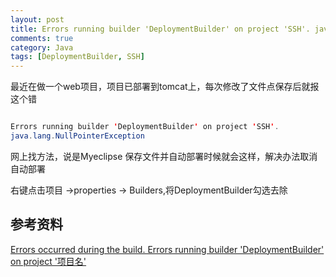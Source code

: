 ```yaml
---
layout: post
title: Errors running builder 'DeploymentBuilder' on project 'SSH'. java.lang.NullPointerException 
comments: true
category: Java
tags: [DeploymentBuilder, SSH]
---
```


最近在做一个web项目，项目已部署到tomcat上，每次修改了文件点保存后就报这个错

```java

Errors running builder 'DeploymentBuilder' on project 'SSH'.
java.lang.NullPointerException

```
网上找方法，说是Myeclipse 保存文件并自动部署时候就会这样，解决办法取消自动部署

右键点击项目 ->properties -> Builders,将DeploymentBuilder勾选去除

## 参考资料

[Errors occurred during the build. Errors running builder 'DeploymentBuilder' on project '项目名'](http://blog.csdn.net/xuejiawei123/article/details/40981187)

